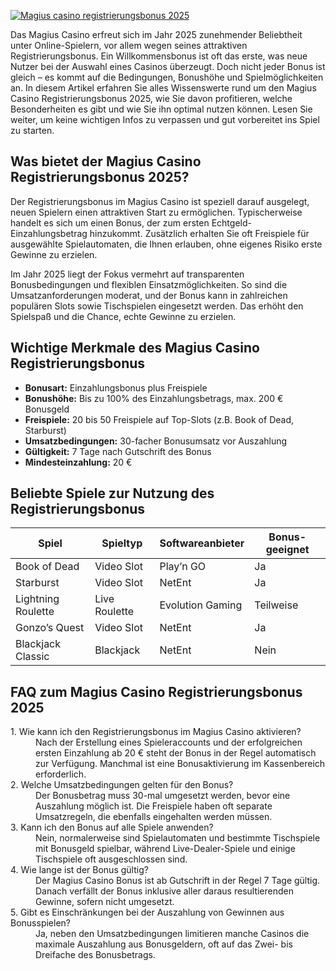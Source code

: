 [![Magius casino registrierungsbonus 2025](https://123-caf.pages.dev/gitsignup.png)](https://vrmoo.ru/Bt82HjjY)

<p>Das Magius Casino erfreut sich im Jahr 2025 zunehmender Beliebtheit unter Online-Spielern, vor allem wegen seines attraktiven Registrierungsbonus. Ein Willkommensbonus ist oft das erste, was neue Nutzer bei der Auswahl eines Casinos überzeugt. Doch nicht jeder Bonus ist gleich – es kommt auf die Bedingungen, Bonushöhe und Spielmöglichkeiten an. In diesem Artikel erfahren Sie alles Wissenswerte rund um den Magius Casino Registrierungsbonus 2025, wie Sie davon profitieren, welche Besonderheiten es gibt und wie Sie ihn optimal nutzen können. Lesen Sie weiter, um keine wichtigen Infos zu verpassen und gut vorbereitet ins Spiel zu starten.</p>  <h2>Was bietet der Magius Casino Registrierungsbonus 2025?</h2> <p>Der Registrierungsbonus im Magius Casino ist speziell darauf ausgelegt, neuen Spielern einen attraktiven Start zu ermöglichen. Typischerweise handelt es sich um einen Bonus, der zum ersten Echtgeld-Einzahlungsbetrag hinzukommt. Zusätzlich erhalten Sie oft Freispiele für ausgewählte Spielautomaten, die Ihnen erlauben, ohne eigenes Risiko erste Gewinne zu erzielen.</p>  <p>Im Jahr 2025 liegt der Fokus vermehrt auf transparenten Bonusbedingungen und flexiblen Einsatzmöglichkeiten. So sind die Umsatzanforderungen moderat, und der Bonus kann in zahlreichen populären Slots sowie Tischspielen eingesetzt werden. Das erhöht den Spielspaß und die Chance, echte Gewinne zu erzielen.</p>  <h2>Wichtige Merkmale des Magius Casino Registrierungsbonus</h2> <ul>   <li><strong>Bonusart:</strong> Einzahlungsbonus plus Freispiele</li>   <li><strong>Bonushöhe:</strong> Bis zu 100% des Einzahlungsbetrags, max. 200 € Bonusgeld</li>   <li><strong>Freispiele:</strong> 20 bis 50 Freispiele auf Top-Slots (z.B. Book of Dead, Starburst)</li>   <li><strong>Umsatzbedingungen:</strong> 30-facher Bonusumsatz vor Auszahlung</li>   <li><strong>Gültigkeit:</strong> 7 Tage nach Gutschrift des Bonus</li>   <li><strong>Mindesteinzahlung:</strong> 20 €</li> </ul>  <h2>Beliebte Spiele zur Nutzung des Registrierungsbonus</h2> <table>   <thead>     <tr>       <th>Spiel</th>       <th>Spieltyp</th>       <th>Softwareanbieter</th>       <th>Bonus-geeignet</th>     </tr>   </thead>   <tbody>     <tr>       <td>Book of Dead</td>       <td>Video Slot</td>       <td>Play’n GO</td>       <td>Ja</td>     </tr>     <tr>       <td>Starburst</td>       <td>Video Slot</td>       <td>NetEnt</td>       <td>Ja</td>     </tr>     <tr>       <td>Lightning Roulette</td>       <td>Live Roulette</td>       <td>Evolution Gaming</td>       <td>Teilweise</td>     </tr>     <tr>       <td>Gonzo’s Quest</td>       <td>Video Slot</td>       <td>NetEnt</td>       <td>Ja</td>     </tr>     <tr>       <td>Blackjack Classic</td>       <td>Blackjack</td>       <td>NetEnt</td>       <td>Nein</td>     </tr>   </tbody> </table>  <h2>FAQ zum Magius Casino Registrierungsbonus 2025</h2> <dl>   <dt>1. Wie kann ich den Registrierungsbonus im Magius Casino aktivieren?</dt>   <dd>Nach der Erstellung eines Spieleraccounts und der erfolgreichen ersten Einzahlung ab 20 € steht der Bonus in der Regel automatisch zur Verfügung. Manchmal ist eine Bonusaktivierung im Kassenbereich erforderlich.</dd>    <dt>2. Welche Umsatzbedingungen gelten für den Bonus?</dt>   <dd>Der Bonusbetrag muss 30-mal umgesetzt werden, bevor eine Auszahlung möglich ist. Die Freispiele haben oft separate Umsatzregeln, die ebenfalls eingehalten werden müssen.</dd>    <dt>3. Kann ich den Bonus auf alle Spiele anwenden?</dt>   <dd>Nein, normalerweise sind Spielautomaten und bestimmte Tischspiele mit Bonusgeld spielbar, während Live-Dealer-Spiele und einige Tischspiele oft ausgeschlossen sind.</dd>    <dt>4. Wie lange ist der Bonus gültig?</dt>   <dd>Der Magius Casino Bonus ist ab Gutschrift in der Regel 7 Tage gültig. Danach verfällt der Bonus inklusive aller daraus resultierenden Gewinne, sofern nicht umgesetzt.</dd>    <dt>5. Gibt es Einschränkungen bei der Auszahlung von Gewinnen aus Bonusspielen?</dt>   <dd>Ja, neben den Umsatzbedingungen limitieren manche Casinos die maximale Auszahlung aus Bonusgeldern, oft auf das Zwei- bis Dreifache des Bonusbetrags.</dd> </dl>